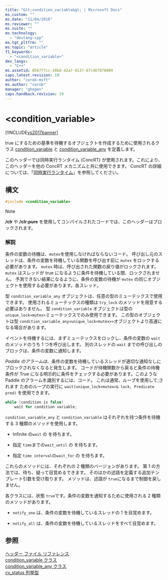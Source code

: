 ```yaml
---
title: "&lt;condition_variable&gt; | Microsoft Docs"
ms.custom: ""
ms.date: "11/04/2016"
ms.reviewer: ""
ms.suite: ""
ms.technology: 
  - "devlang-cpp"
ms.tgt_pltfrm: ""
ms.topic: "article"
f1_keywords: 
  - "<condition_variable>"
dev_langs: 
  - "C++"
ms.assetid: 8567f7cc-20bd-42a7-9137-87c46f878009
caps.latest.revision: 19
author: "corob-msft"
ms.author: "corob"
manager: "ghogen"
caps.handback.revision: 19
---
```

# &lt;condition_variable&gt;
[!INCLUDE[vs2017banner](../assembler/inline/includes/vs2017banner.md)]

true にするための基準を待機するオブジェクトを作成するために使用されるクラス [condition\_variable](../standard-library/condition-variable-class.md) と [condition\_variable\_any](../standard-library/condition-variable-any-class.md) を定義します。  
  
 このヘッダーでは同時実行ランタイム \(ConcRT\) が使用されます。これにより、このヘッダーを他の ConcRT メカニズムと共に使用できます。  ConcRT の詳細については、「[同時実行ランタイム](../parallel/concrt/concurrency-runtime.md)」を参照してください。  
  
## 構文  
  
```cpp  
#include <condition_variable>  
```  
  
> [!NOTE]
>  **\/clr** や **\/clr:pure** を使用してコンパイルされたコードでは、このヘッダーはブロックされます。  
  
### 解説  
 条件の変数の待機は、`mutex`を使用しなければならないコード。  呼び出し元のスレッドは、条件の変数を待機している関数を呼び出す前に `mutex` をロックする必要があります。  `mutex` 時は、呼び出された関数の戻り値がロックされます。  `mutex` はスレッドが true になるように条件を待機している間、ロックされません。  予測できない結果になるように、条件の変数の待機が `mutex` の同じオブジェクトを使用する必要があります。各スレッド。  
  
 型 `condition_variable_any` オブジェクトは、任意の型のミューテックスで使用できます。  使用されるミューテックスの種類は `try_lock` のメソッドを用意する必要はありません。  型 `condition_variable` オブジェクトは型の `unique_lock<mutex>`ミューテックスでのみ使用できます。  この型のオブジェクトは型 `condition_variable_any<unique_lock<mutex>>`オブジェクトより高速になる場合があります。  
  
 イベントを待機するには、まずミューテックスをロックし、条件の変数の `wait` のメソッドのうち 1 つを呼び出します。  別のスレッドの `wait` までの呼び出しのブロックは、条件の変数に通知します。  
  
 *Paddle のアラームは*、条件の変数を待機しているスレッドが適切な通知なしにブロックされなくなると発生します。  コードが待機関数から戻ると条件の待機条件が True になる明示的に条件をチェックする必要があります。このような Paddle のアラームを識別するには、コード。  これは通常、ループを使用して;されます ためのループの実行に `wait(unique_lock<mutex>& lock, Predicate pred)` を使用できます。  
  
```cpp  
while (condition is false)  
    wait for condition variable;  
```  
  
 `condition_variable_any` と `condition_variable` はそれぞれを持つ条件を待機する 3 種類のメソッドを使用します。  
  
-   Infinite の`wait` の を待ちます。  
  
-   指定 `time`までの`wait_until` の を待ちます。  
  
-   指定 `time interval`の`wait_for` の を待ちます。  
  
 これらのメソッドには、それぞれの 2 種類のバージョンがあります。  第 1 の方法では、待ち、疑って目覚めるできます。  そのほかの述語を定義する追加テンプレート引数を受け取ります。  メソッドは、述語が `true`になるまで制御を戻しません。  
  
 各クラスには、状態 `true`です。条件の変数を通知するために使用される 2 種類のメソッドがあります。  
  
-   `notify_one` は、条件の変数を待機しているスレッドの 1 を目覚めます。  
  
-   `notify_all` は、条件の変数を待機しているスレッドをすべて目覚めます。  
  
## 参照  
 [ヘッダー ファイル リファレンス](../standard-library/cpp-standard-library-header-files.md)   
 [condition\_variable クラス](../standard-library/condition-variable-class.md)   
 [condition\_variable\_any クラス](../standard-library/condition-variable-any-class.md)   
 [cv\_status 列挙型](../Topic/cv_status%20Enumeration.md)